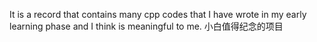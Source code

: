 It is a record that contains many cpp codes that I have wrote in my early learning phase and I think is meaningful to me.
小白值得纪念的项目

